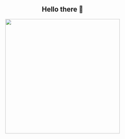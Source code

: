 <h2 align="center">
  Hello there 👋
</h2>

<p align="center">
  <img height="360em" src="https://github-readme-stats.vercel.app/api/top-langs?username=isus-ipanienko&show_icons=true&locale=en&layout=compact&hide_border=true&theme=radical&langs_count=6" align = "center"/>
</p>

<!--
**isus-ipanienko/isus-ipanienko** is a ✨ _special_ ✨ repository because its `README.md` (this file) appears on your GitHub profile.

Here are some ideas to get you started:

- 🔭 I’m currently working on ...
- 🌱 I’m currently learning ...
- 👯 I’m looking to collaborate on ...
- 🤔 I’m looking for help with ...
- 💬 Ask me about ...
- 📫 How to reach me: ...
- 😄 Pronouns: ...
- ⚡ Fun fact: ...
-->
